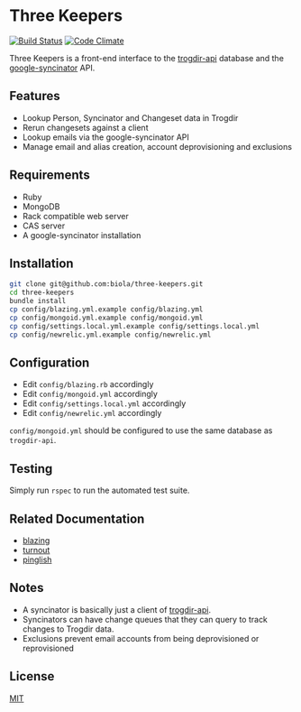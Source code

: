 Three Keepers
=============

[![Build Status](https://travis-ci.org/biola/three-keepers.svg)](https://travis-ci.org/biola/three-keepers)
[![Code Climate](https://codeclimate.com/github/biola/three-keepers/badges/gpa.svg)](https://codeclimate.com/github/biola/three-keepers)

Three Keepers is a front-end interface to the [trogdir-api](https://github.com/biola/trogdir-api) database and the [google-syncinator](https://github.com/biola/google-syncinator) API.

Features
--------

- Lookup Person, Syncinator and Changeset data in Trogdir
- Rerun changesets against a client
- Lookup emails via the google-syncinator API
- Manage email and alias creation, account deprovisioning and exclusions

Requirements
------------

- Ruby
- MongoDB
- Rack compatible web server
- CAS server
- A google-syncinator installation

Installation
------------

```bash
git clone git@github.com:biola/three-keepers.git
cd three-keepers
bundle install
cp config/blazing.yml.example config/blazing.yml
cp config/mongoid.yml.example config/mongoid.yml
cp config/settings.local.yml.example config/settings.local.yml
cp config/newrelic.yml.example config/newrelic.yml
```

Configuration
-------------

- Edit `config/blazing.rb` accordingly
- Edit `config/mongoid.yml` accordingly
- Edit `config/settings.local.yml` accordingly
- Edit `config/newrelic.yml` accordingly

`config/mongoid.yml` should be configured to use the same database as `trogdir-api`.

Testing
-------

Simply run `rspec` to run the automated test suite.

Related Documentation
---------------------

- [blazing](https://github.com/effkay/blazing)
- [turnout](https://github.com/biola/turnout)
- [pinglish](https://github.com/jbarnette/pinglish)

Notes
-----

- A syncinator is basically just a client of [trogdir-api](https://github.com/biola/trogdir-api).
- Syncinators can have change queues that they can query to track changes to Trogdir data.
- Exclusions prevent email accounts from being deprovisioned or reprovisioned

License
-------
[MIT](https://github.com/biola/three-keepers/blob/master/MIT-LICENSE)
